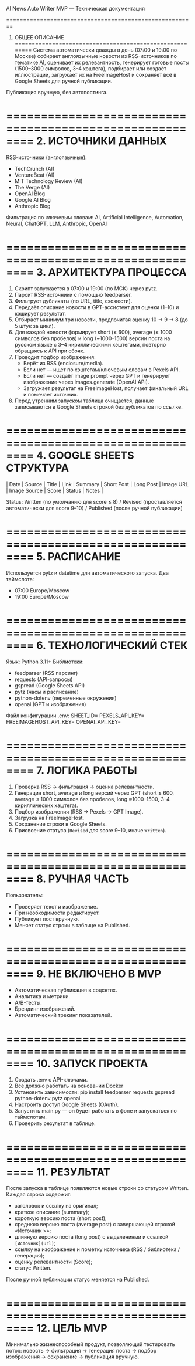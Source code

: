 
AI News Auto Writer MVP — Техническая документация

========================================================
1. ОБЩЕЕ ОПИСАНИЕ
========================================================
Система автоматически дважды в день (07:00 и 19:00 по Москве)
собирает англоязычные новости из RSS-источников по тематике AI,
оценивает их релевантность, генерирует готовые посты
(1500–3000 символов, 3–4 хэштега), подбирает или создаёт
иллюстрации, загружает их на FreeImageHost и сохраняет всё
в Google Sheets для ручной публикации.

Публикация вручную, без автопостинга.

========================================================
2. ИСТОЧНИКИ ДАННЫХ
========================================================
RSS-источники (англоязычные):
- TechCrunch (AI)
- VentureBeat (AI)
- MIT Technology Review (AI)
- The Verge (AI)
- OpenAI Blog
- Google AI Blog
- Anthropic Blog

Фильтрация по ключевым словам:
AI, Artificial Intelligence, Automation, Neural, ChatGPT, LLM, Anthropic, OpenAI

========================================================
3. АРХИТЕКТУРА ПРОЦЕССА
========================================================
1) Скрипт запускается в 07:00 и 19:00 (по МСК) через pytz.
2) Парсит RSS-источники с помощью feedparser.
3) Фильтрует дубликаты (по URL, title, схожести).
4) Передаёт описание новости в GPT-ассистент для оценки (1–10)
   и кэширует результат.
5) Отбирает минимум три новости, предпочитая оценку 10 → 9 → 8 (до 5 штук за цикл).
6) Для каждой новости формирует short (≤ 600), average (≤ 1000 символов без пробелов) и long (~1000–1500) версии поста
   на русском языке с 3–4 кириллическими хэштегами, повторно обращаясь к API при сбоях.
7) Проводит подбор изображения:
   - Берёт из RSS (enclosure/media).
   - Если нет — ищет по хэштегам/ключевым словам в Pexels API.
   - Если нет — создаёт image prompt через GPT и генерирует изображение
     через images.generate (OpenAI API).
   - Загружает результат на FreeImageHost, получает финальный URL и помечает источник.
8) Перед утренним запуском таблица очищается; данные записываются в Google Sheets строкой без дубликатов по ссылке.

========================================================
4. GOOGLE SHEETS СТРУКТУРА
========================================================
| Date | Source | Title | Link | Summary | Short Post | Long Post | Image URL | Image Source | Score | Status | Notes |

Status: Written (по умолчанию для score ≤ 8) / Revised (проставляется автоматически для score 9–10) / Published (после ручной публикации)

========================================================
5. РАСПИСАНИЕ
========================================================
Используется pytz и datetime для автоматического запуска.
Два таймслота:
- 07:00 Europe/Moscow
- 19:00 Europe/Moscow

========================================================
6. ТЕХНОЛОГИЧЕСКИЙ СТЕК
========================================================
Язык: Python 3.11+
Библиотеки:
- feedparser (RSS парсинг)
- requests (API-запросы)
- gspread (Google Sheets API)
- pytz (часы и расписание)
- python-dotenv (переменные окружения)
- openai (GPT и изображения)

Файл конфигурации .env:
SHEET_ID=
PEXELS_API_KEY=
FREEIMAGEHOST_API_KEY=
OPENAI_API_KEY=

========================================================
7. ЛОГИКА РАБОТЫ
========================================================
1. Проверка RSS → фильтрация → оценка релевантности.
2. Генерация short, average и long версий через GPT (short ≤ 600, average ≤ 1000 символов без пробелов, long ≈1000–1500, 3–4 кириллических хэштега).
3. Подбор изображения (RSS → Pexels → GPT Image).
4. Загрузка на FreeImageHost.
5. Сохранение строки в Google Sheets.
6. Присвоение статуса (`Revised` для score 9–10, иначе `Written`).

========================================================
8. РУЧНАЯ ЧАСТЬ
========================================================
Пользователь:
- Проверяет текст и изображение.
- При необходимости редактирует.
- Публикует пост вручную.
- Меняет статус строки в таблице на Published.

========================================================
9. НЕ ВКЛЮЧЕНО В MVP
========================================================
- Автоматическая публикация в соцсетях.
- Аналитика и метрики.
- A/B-тесты.
- Брендинг изображений.
- Автоматический трекинг показателей.

========================================================
10. ЗАПУСК ПРОЕКТА
========================================================
1) Создать .env с API-ключами.
2) Все должно работать на основании Docker
3) Установить зависимости:
   pip install feedparser requests gspread python-dotenv pytz openai
4) Настроить доступ Google Sheets (OAuth).
5) Запустить main.py — он будет работать в фоне и запускаться по таймслотам.
6) Проверить результат в таблице.

========================================================
11. РЕЗУЛЬТАТ
========================================================
После запуска в таблице появляются новые строки со статусом Written.
Каждая строка содержит:
- заголовок и ссылку на оригинал;
- краткое описание (summary);
- короткую версию поста (short post);
- среднюю версию поста (average post) с завершающей строкой «Источник >»;
- длинную версию поста (long post) с выделениями и ссылкой `[Источник](url)`;
- ссылку на изображение и пометку источника (RSS / библиотека / генерация);
- оценку релевантности (Score);
- статус Written.

После ручной публикации статус меняется на Published.

========================================================
12. ЦЕЛЬ MVP
========================================================
Минимально жизнеспособный продукт, позволяющий тестировать поток:
новость → фильтрация → генерация поста → подбор изображения →
сохранение → публикация вручную.
